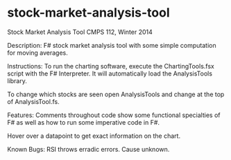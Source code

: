 stock-market-analysis-tool
==========================

Stock Market Analysis Tool
CMPS 112, Winter 2014

Description:
F# stock market analysis tool with some simple computation for moving averages.

Instructions:
To run the charting software, execute the ChartingTools.fsx script with the F# Interpreter.
It will automatically load the AnalysisTools library.

To change which stocks are seen open AnalysisTools and change <symbolList> at the top of AnalysisTool.fs.


Features:
Comments throughout code show some functional specialties of F# as well as how to run some imperative code in F#.

Hover over a datapoint to get exact information on the chart.


Known Bugs:
RSI throws erradic errors. Cause unknown.